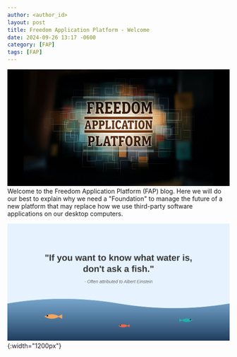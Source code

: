 ```yaml
---
author: <author_id>
layout: post
title: Freedom Application Platform - Welcome
date: 2024-09-26 13:17 -0600
category: [FAP]
tags: [FAP]
---
```


![Freedom Application Platform Hero Image](/assets/img/fap_hero_1200x630_2.jpg)
 Welcome to the Freedom Application Platform (FAP) blog. Here we will do our best to explain why we need a "Foundation" to manage the future of a new platform that may replace how we use third-party software applications on our desktop computers.

![Don't ask the fish](/assets/svg/fish_water.svg){:width="1200px"}
<!-- width: 100%;
    aspect-ratio: 9 / 16;
    max-height: 80vh; -->
<!-- <div class="embed-responsive embed-responsive-16by9">
  <iframe class="embed-responsive-item" src="https://www.youtube.com/embed/undy3sy4qbw" frameborder="0" allow="accelerometer; autoplay; clipboard-write; encrypted-media; gyroscope; picture-in-picture" allowfullscreen></iframe>
</div> -->

<!-- .embed-video {
    width: 100%;
    height: 100%;
    margin-bottom: 1rem;
    aspect-ratio: 16 / 9;
}
{% include embed/{Platform}.html id='{ID}' %} -->

